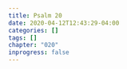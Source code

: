 ```yaml
---
title: Psalm 20
date: 2020-04-12T12:43:29-04:00
categories: []
tags: []
chapter: "020"
inprogress: false
---
```


